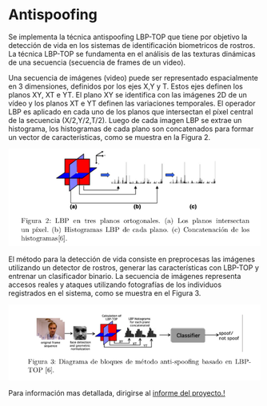 # Antispoofing

Se implementa la técnica antispoofing LBP-TOP que tiene por objetivo la detección de vida en los sistemas de identificación biometricos de rostros. La técnica LBP-TOP se fundamenta en el análisis de las texturas dinámicas de una secuencia (secuencia de frames de un video). 

Una secuencia de imágenes (video) puede ser representado espacialmente en 3 dimensiones, definidos por los ejes X,Y y T. Estos ejes definen los planos XY, XT e YT. El plano XY se identifica con las imágenes 2D de un vídeo y los planos XT e YT definen las variaciones temporales. El operador LBP es aplicado en cada uno de los planos que intersectan el píxel central de la secuencia (X/2,Y/2,T/2). Luego de cada imagen LBP se extrae un histograma, los histogramas de cada plano son concatenados para formar un vector de características,  como se muestra en la Figura 2. 

![Test Image 1](Selección_112.png)

El método para la detección de vida consiste en preprocesas las imágenes utilizando un detector de rostros, generar las características con LBP-TOP y entrenar un clasificador binario. La secuencia de imágenes representa accesos reales y ataques utilizando fotografías de los individuos registrados en el sistema, como se muestra en el Figura 3.


![Test Image 1](Selección_113.png)

Para información mas detallada, dirigirse al [informe del proyecto.!](http://google.com)



